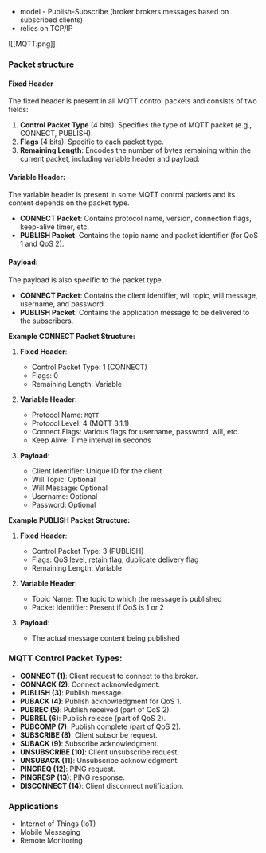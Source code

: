 - model - Publish-Subscribe (broker brokers messages based on subscribed clients)
- relies on TCP/IP

![[MQTT.png]]
### Packet structure
#### Fixed Header

The fixed header is present in all MQTT control packets and consists of two fields:

1. **Control Packet Type** (4 bits): Specifies the type of MQTT packet (e.g., CONNECT, PUBLISH).
2. **Flags** (4 bits): Specific to each packet type.
3. **Remaining Length**: Encodes the number of bytes remaining within the current packet, including variable header and payload.

#### Variable Header:

The variable header is present in some MQTT control packets and its content depends on the packet type.

- **CONNECT Packet**: Contains protocol name, version, connection flags, keep-alive timer, etc.
- **PUBLISH Packet**: Contains the topic name and packet identifier (for QoS 1 and QoS 2).

#### Payload:

The payload is also specific to the packet type.

- **CONNECT Packet**: Contains the client identifier, will topic, will message, username, and password.
- **PUBLISH Packet**: Contains the application message to be delivered to the subscribers.

**Example CONNECT Packet Structure:**

1. **Fixed Header**:
    
    - Control Packet Type: 1 (CONNECT)
    - Flags: 0
    - Remaining Length: Variable
2. **Variable Header**:
    
    - Protocol Name: `MQTT`
    - Protocol Level: 4 (MQTT 3.1.1)
    - Connect Flags: Various flags for username, password, will, etc.
    - Keep Alive: Time interval in seconds
3. **Payload**:
    
    - Client Identifier: Unique ID for the client
    - Will Topic: Optional
    - Will Message: Optional
    - Username: Optional
    - Password: Optional

**Example PUBLISH Packet Structure:**

1. **Fixed Header**:
    
    - Control Packet Type: 3 (PUBLISH)
    - Flags: QoS level, retain flag, duplicate delivery flag
    - Remaining Length: Variable
2. **Variable Header**:
    
    - Topic Name: The topic to which the message is published
    - Packet Identifier: Present if QoS is 1 or 2
3. **Payload**:
    
    - The actual message content being published

### MQTT Control Packet Types:

- **CONNECT (1)**: Client request to connect to the broker.
- **CONNACK (2)**: Connect acknowledgment.
- **PUBLISH (3)**: Publish message.
- **PUBACK (4)**: Publish acknowledgment for QoS 1.
- **PUBREC (5)**: Publish received (part of QoS 2).
- **PUBREL (6)**: Publish release (part of QoS 2).
- **PUBCOMP (7)**: Publish complete (part of QoS 2).
- **SUBSCRIBE (8)**: Client subscribe request.
- **SUBACK (9)**: Subscribe acknowledgment.
- **UNSUBSCRIBE (10)**: Client unsubscribe request.
- **UNSUBACK (11)**: Unsubscribe acknowledgment.
- **PINGREQ (12)**: PING request.
- **PINGRESP (13)**: PING response.
- **DISCONNECT (14)**: Client disconnect notification.

### Applications

- Internet of Things (IoT)
- Mobile Messaging
- Remote Monitoring